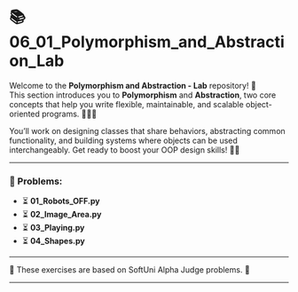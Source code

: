 # 📚 06_01_Polymorphism_and_Abstraction_Lab

Welcome to the **Polymorphism and Abstraction - Lab** repository! 🎉  
This section introduces you to **Polymorphism** and **Abstraction**, two core concepts that help you write flexible, maintainable, and scalable object-oriented programs. 🧠🐍✨

You’ll work on designing classes that share behaviors, abstracting common functionality, and building systems where objects can be used interchangeably. Get ready to boost your OOP design skills! 🚀🎯

---

### 📜 Problems:

- ⏳ **01_Robots_OFF.py**
- ⏳ **02_Image_Area.py**
- ⏳ **03_Playing.py**
- ⏳ **04_Shapes.py**

---

🚀 These exercises are based on SoftUni Alpha Judge problems. 👋

---

